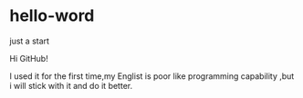 # hello-word
just a start

Hi GitHub!

I used it for the first time,my Englist is poor like programming capability ,but i will stick with it and do it better.

